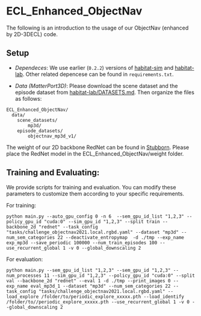 # ECL_Enhanced_ObjectNav

The following is an introduction to the usage of our ObjectNav (enhanced by 2D-3DECL) code.

## Setup
- *Dependeces*: We use earlier (`0.2.2`) versions of [habitat-sim](https://github.com/facebookresearch/habitat-sim/tree/v0.2.2) and [habitat-lab](https://github.com/facebookresearch/habitat-lab/tree/v0.2.2). Other related depencese can be found in `requirements.txt`. 

- *Data (MatterPort3D)*: Please download the scene dataset and the episode dataset from [habitat-lab/DATASETS.md](https://github.com/facebookresearch/habitat-sim/blob/main/DATASETS.md#matterport3d-mp3d-dataset). Then organize the files as follows:
```
ECL_Enhanced_ObjectNav/
  data/
    scene_datasets/
        mp3d/
    episode_datasets/
        objectnav_mp3d_v1/
```
The weight of our 2D backbone RedNet can be found in [Stubborn](https://github.com/Improbable-AI/Stubborn). Please place the RedNet model in the ECL_Enhanced_ObjectNav/weight folder.


## Training and Evaluating:

We provide scripts for training and evaluation. You can modify these parameters to customize them according to your specific requirements.

For training:
```
python main.py --auto_gpu_config 0 -n 6  --sem_gpu_id_list "1,2,3" --policy_gpu_id "cuda:0" --sim_gpu_id "1,2,3" --split train --backbone_2d "rednet" --task_config "tasks/challenge_objectnav2021.local.rgbd.yaml" --dataset "mp3d" --num_sem_categories 22 --deactivate_entropymap  -d ./tmp --exp_name exp_mp3d --save_periodic 100000 --num_train_episodes 100 --use_recurrent_global 1 -v 0 --global_downscaling 2
```
For evaluation:
```
python main.py --sem_gpu_id_list "1,2,3" --sem_gpu_id "1,2,3" --num_processes 11 --sim_gpu_id "1,2,3" --policy_gpu_id "cuda:0" --split val --backbone_2d "rednet" --eval 1 -d ./tmp --print_images 0 --exp_name eval_mp3d_1 --dataset "mp3d" --num_sem_categories 22 --task_config "tasks/challenge_objectnav2021.local.rgbd.yaml" --load_explore /folder/to/periodic_explore_xxxxx.pth --load_identify /folder/to//periodic_explore_xxxxx.pth --use_recurrent_global 1 -v 0 --global_downscaling 2
```
